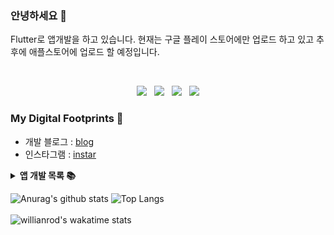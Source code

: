 ### 안녕하세요 👋

Flutter로 앱개발을 하고 있습니다. 현재는 구글 플레이 스토어에만 업로드 하고 있고 추후에 애플스토어에 업로드 할 예정입니다.


<br>
<p align='center'>
<a href=""><img src="https://img.icons8.com/nolan/40/blog.png?row=true"/></a>&nbsp;&nbsp;
<a href=""><img src="https://img.icons8.com/nolan/40/instagram-new.png?row=true"/></a>&nbsp;&nbsp;
<a href=""><img src="https://img.icons8.com/nolan/40/apple-mail.png?row=true"/></a>&nbsp;&nbsp;
<a href=""><img src="https://img.icons8.com/nolan/40/facebook-new.png?row=true"/></a>
</p>


### My Digital Footprints 🌱

* 개발 블로그 : [blog](https://gaebal4.tistory.com/)
* 인스타그램 : [instar](https://www.instagram.com/coeweonho50/)


<details>
 <summary><strong>앱 개발 목록 📚</strong></summary>
 <ul>
   <li> Wakatime API 를 이용한 ranking 어플 </li>
   <li> Working with Clojure </li>
  </ul>
</details>

![Anurag's github stats](https://github-readme-stats.vercel.app/api?username=writepro4&hide=contribs,prs&show_icons=true&hide_border=true&title_color=000)
![Top Langs](https://github-readme-stats.vercel.app/api/top-langs/?username=writepro4&layout=compact&hide_border=true)
<br><br>
![willianrod's wakatime stats](https://github-readme-stats.vercel.app/api/wakatime?username=writepro4&layout=compact&hide_border=true)



